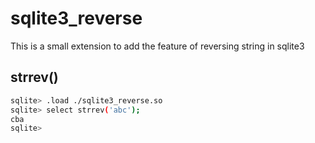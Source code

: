 # sqlite3_reverse

This is a small extension to add the feature of reversing string in sqlite3

## strrev()

```bash
sqlite> .load ./sqlite3_reverse.so
sqlite> select strrev('abc');
cba
sqlite> 
```